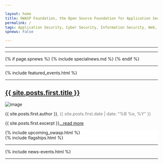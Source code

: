```yaml
---

layout: home
title: OWASP Foundation, the Open Source Foundation for Application Security 
permalink: /
tags: Application Security, Cyber Security, Information Security, Web, Cloud, Vulnerability Assessment
spnews: False

---
```


<!-- Mastodon verification -->
<link rel="me" href="https://infosec.exchange/@owasp">

<!-- Discoverable Feeds -->
<link rel="alternate" type="application/atom+xml" title="{{ site.title }}" href="{{ "/feed.xml" | prepend: site.baseurl | prepend: site.url }}">
<link rel="alternate" type="application/json" title="{{ site.title }}" href="{{ "/feed.json" | prepend: site.baseurl | prepend: site.url }}"/>
<link rel="alternate" type="application/rss+xml" title="{{ site.title }}" href="{{ "/rss.xml" | prepend: site.baseurl | prepend: site.url }}">

<!-- Rebuild Site Tag 194 -->

<div class="homepage-promo" style='background: url(/assets/images/content/ams-preso-new.jpg) no-repeat center center;background-size: cover;'>
  <!--<img src="/assets/images/content/ams-preso-new.jpg" alt="Presentation at Global AppSec AMS">-->
</div>

 <hr class="mobile">

<section class="homepage-welcome">
</section>

<hr>

{% if page.spnews %}
{% include specialnews.md %}
{% endif %}

<hr class="mobile">

<div style="display:grid;grid-column: 1/3; background-color:#fff;">
  {% include featured_events.html %}  
</div>

<hr>

<section class="homepage-blog">
  <h2><a href="{{ site.posts.first.url }}">{{ site.posts.first.title }}</a></h2>
<a><img src="{{ site.posts.first.author_image }}" alt="image"></a>
<p class="author"><a>{{ site.posts.first.author }}</a><span style="color:#7C7C7C">, {{ site.posts.first.date | date: "%B %e, %Y" }}</span></p>
<p>{{ site.posts.first.excerpt }}<a href="{{ site.posts.first.url }}">...read more</a></p>
</section>

<div style="display:grid;grid-column: 1/3; background-color:#fff;">
 {% include upcoming_owasp.html %}
</div>

<div style="display:grid;grid-column: 1/3; background-color:#fff;">
  {% include flagships.html %}
</div>

<hr class="mobile">

{% include news-events.html %}

<hr class="mobile">
